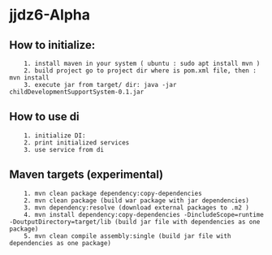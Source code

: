 # jjdz6-Alpha

## How to initialize:

        1. install maven in your system ( ubuntu : sudo apt install mvn )
        2. build project go to project dir where is pom.xml file, then : mvn install
        3. execute jar from target/ dir: java -jar childDevelopmentSupportSystem-0.1.jar

## How to use di
        1. initialize DI: 
        2. print initialized services
        3. use service from di
        
## Maven targets (experimental)

        1. mvn clean package dependency:copy-dependencies
        2. mvn clean package (build war package with jar dependencies)
        3. mvn dependency:resolve (download external packages to .m2 )
        4. mvn install dependency:copy-dependencies -DincludeScope=runtime -DoutputDirectory=target/lib (build jar file with dependencies as one package)
        5. mvn clean compile assembly:single (build jar file with dependencies as one package)
        
  <!-- mvn install dependency:copy-dependencies -DincludeScope=runtime -DoutputDirectory=target/lib -->
  <!-- mvn clean compile assembly:single -->

